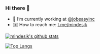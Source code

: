 ### Hi there 👋

- 💼 I’m currently working at [@jobeasyinc](https://github.com/jobeasyinc)
- ✉️ How to reach me: [t.me/mindesik](https://t.me/mindesik)

[![mindesik's github stats](https://github-readme-stats.vercel.app/api?username=mindesik&count_private=true&hide_title=true&show_icons=true&theme=shades-of-purple)](https://github.com/mindesik)

[![Top Langs](https://github-readme-stats.vercel.app/api/top-langs/?username=mindesik&count_private=true&hide_title=true&show_icons=true&theme=shades-of-purple)](https://github.com/mindesik)
